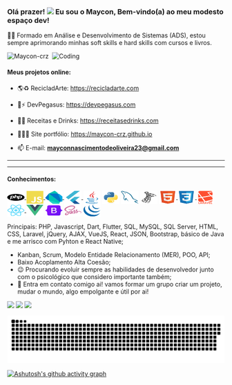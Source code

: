 ### Olá prazer! <img src="https://media.giphy.com/media/hvRJCLFzcasrR4ia7z/giphy.gif" width="25px"> Eu sou o Maycon, Bem-vindo(a) ao meu modesto espaço dev!

<p>👨‍🎓 Formado em Análise e Desenvolvimento de Sistemas (ADS), estou sempre aprimorando minhas soft skills e hard skills com cursos e livros.</p>


<img align="right" alt="Coding" width="400" src="https://drive.google.com/uc?export=view&id=12Cs3CcHTBODqFI1pw2mhF_rF_h8ktbqc">

<p align="left"> <img src="https://komarev.com/ghpvc/?username=Maycon-crz&label=Visualizações%20de%20perfil%20%20&color=0e75b6&style=flat" alt="Maycon-crz" /> </p>

#### Meus projetos online:

- 🌎♻ RecicladArte: <a href='https://recicladarte.com' target='_blank'>https://recicladarte.com</a>

- 🔭⚡ DevPegasus: <a href='https://devpegasus.com' target='_blank'>https://devpegasus.com</a>

- 🍕🍹 Receitas e Drinks: <a href='https://receitasedrinks.com' target='_blank'>https://receitasedrinks.com</a>

- 🐱‍👤💼 Site portfólio: <a href='https://maycon-crz.github.io/' target='_blank'>https://maycon-crz.github.io</a>

- 📫 E-mail: **mayconnascimentodeoliveira23@gmail.com**

---
---

#### Conhecimentos:
<div style="display: inline_block">
  <a href='https://www.php.net'>
    <img align="center" alt="React" height="30" width="40" src="https://raw.githubusercontent.com/devicons/devicon/master/icons/php/php-plain.svg">
  </a>
  <a href='https://developer.mozilla.org/en-US/docs/Web/JavaScript'>
    <img align="center" alt="Js" height="30" width="40" src="https://raw.githubusercontent.com/devicons/devicon/master/icons/javascript/javascript-plain.svg">
  </a>
  <a href='https://dart.dev/guides'>
    <img align="center" alt="Dart" height="30" width="40" src="https://raw.githubusercontent.com/devicons/devicon/master/icons/dart/dart-original.svg">
  </a>
  <a href='https://flutter.dev/?gclid=CjwKCAiAvOeQBhBkEiwAxutUVJZBINLLzxGsk66BErU4QHtF3vZHeRxTgX3CPR8Hvviitr-yzVwQERoCBQsQAvD_BwE&gclsrc=aw.ds'>
    <img align="center" alt="Flutter" height="30" width="40" src="https://raw.githubusercontent.com/devicons/devicon/master/icons/flutter/flutter-original.svg">  
  </a>
  <!-- Java -->
  <img align="center" alt="Java" height="30" width="40" src="https://raw.githubusercontent.com/devicons/devicon/master/icons/java/java-original.svg">
  <!-- Python -->
  <img align="center" alt="Python" height="30" width="40" src="https://raw.githubusercontent.com/devicons/devicon/master/icons/python/python-original.svg">  
  <!-- MySQL -->
  <img align="center" alt="MySQL" height="30" width="40" src="https://raw.githubusercontent.com/devicons/devicon/master/icons/mysql/mysql-original.svg">
  <!-- SQL Server -->
  <img align="center" alt="SQL Server" height="30" width="40" src="https://raw.githubusercontent.com/devicons/devicon/master/icons/microsoftsqlserver/microsoftsqlserver-plain.svg">
  <a href='https://www.w3schools.com/html/'>
    <img align="center" alt="HTML" height="30" width="40" src="https://raw.githubusercontent.com/devicons/devicon/master/icons/html5/html5-original.svg">
  </a>
  <a href='https://www.w3schools.com/cssref/'>
    <img align="center" alt="CSS" height="30" width="40" src="https://raw.githubusercontent.com/devicons/devicon/master/icons/css3/css3-original.svg">
  </a>  
  <!-- Laravel -->
  <img align="center" alt="Laravel" height="30" width="40" src="https://raw.githubusercontent.com/devicons/devicon/master/icons/laravel/laravel-plain-wordmark.svg">
  <!-- React -->
  <a href='https://pt-br.reactjs.org'>
    <img align="center" alt="React" height="30" width="40" src="https://raw.githubusercontent.com/devicons/devicon/master/icons/react/react-original.svg">  
  </a>
  <!-- Vue.js -->
  <img align="center" alt="Vue.js" height="30" width="40" src="https://raw.githubusercontent.com/devicons/devicon/master/icons/vuejs/vuejs-original.svg">
  <!-- Bootstrap -->
  <img align="center" alt="Bootstrap" height="30" width="40" src="https://raw.githubusercontent.com/devicons/devicon/master/icons/bootstrap/bootstrap-original.svg">
  <!-- Sass -->
  <img align="center" alt="Sass" height="30" width="40" src="https://raw.githubusercontent.com/devicons/devicon/master/icons/sass/sass-original.svg">
  <!-- jQuery -->
  <img align="center" alt="jQuery" height="30" width="40" src="https://raw.githubusercontent.com/devicons/devicon/master/icons/jquery/jquery-original.svg">  
</div>

Principais: PHP, Javascript, Dart, Flutter, SQL, MySQL, SQL Server, HTML, CSS, Laravel, jQuery, AJAX, VueJS, React, JSON, Bootstrap, básico de Java e me arrisco com Pyhton e React Native;
- Kanban, Scrum, Modelo Entidade Relacionamento (MER), POO, API;
- Baixo Acoplamento Alta Coesão;
- 😉 Procurando evoluir sempre as habilidades de desenvolvedor junto com o psicológico que considero importante também;
- 💬 Entra em contato comigo ai! vamos formar um grupo criar um projeto, mudar o mundo, algo empolgante e útil por ai!

<a href="https://www.instagram.com/maycondesenvolvedor/" target="_blank"><img src="https://img.shields.io/badge/-Instagram-%23E4405F?style=for-the-badge&logo=instagram&logoColor=white" target="_blank"></a> 
<a href="mayconnascimentodeoliveira23@gmail.com"><img src="https://img.shields.io/badge/-Gmail-%23333?style=for-the-badge&logo=gmail&logoColor=white" target="_blank"></a>
<a href="https://www.linkedin.com/in/maycon-nascimento-de-oliveira-241747172/" target="_blank"><img src="https://img.shields.io/badge/-LinkedIn-%230077B5?style=for-the-badge&logo=linkedin&logoColor=white" target="_blank"></a>

<div align="center">   
  
  ![snake gif](https://github.com/Maycon-crz/Maycon-crz/blob/output/github-contribution-grid-snake.svg)

  <!-- ![Snake animation](https://github.com/Maycon-crz/Maycon-crz/blob/output/github-contribution-grid-snake.svg) -->

</div>

[![Ashutosh's github activity graph](https://github-readme-activity-graph.vercel.app/graph?username=Maycon-crz&bg_color=0f0f0f&color=23db0a&line=23db0a&point=1e02f2&area=true&hide_border=true)](https://github.com/ashutosh00710/github-readme-activity-graph)

<div style="display: inline_block"><br>
  <!-- <img height="180em" src="https://github-readme-stats.vercel.app/api?username=Maycon-crz&show_icons=true&theme=dracula&include_all_commits=true&count_private=true"/> -->
  <!-- <img height="180em" src="https://github-readme-stats.vercel.app/api/top-langs/?username=Maycon-crz&layout=compact&langs_count=7&theme=dracula"/> -->
</div>
  

